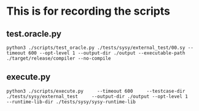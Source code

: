 # This is for recording the scripts

## test.oracle.py

```shell
python3 ./scripts/test_oracle.py ./tests/sysy/external_test/00.sy --timeout 600 --opt-level 1 --output-dir ./output --executable-path ./target/release/compiler --no-compile
```

## execute.py

```shell
python3 ./scripts/execute.py     --timeout 600     --testcase-dir ./tests/sysy/external_test     --output-dir ./output --opt-level 1     --runtime-lib-dir ./tests/sysy/sysy-runtime-lib
```
